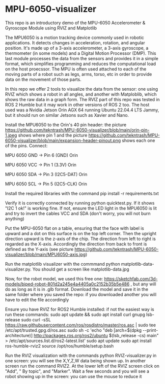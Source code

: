# MPU-6050-visualizer
This repo is an introductory demo of the MPU-6050 Accelerometer &amp; Gyroscope Module using RVIZ and Matplotlib

The MPU6050 is a motion tracking device commonly used in robotic applications. It  detects changes in acceleration, rotation, and angular position. It's made up of a 3-axis accelerometer, a 3-axis gyroscope, a thermometer (in some models) and a Digital Motion Processor (DMP). This last module processes the data from the sensors and provides it in a simple format, which simplifies programming and reduces the computational load on the host proecssor. The MPU is often used attached to each of the moving parts of a robot such as legs, arms, torso, etc in order to provide data on the movement of those parts.

In this repo we offer 2 tools to visualize the data from the sensor: one using RVIZ which shows a robot in all angles, and another with Matploblib, which shows the raw data in a graph form. The RVIZ part of this repo was tested in ROS 2 Humble but it may work in other versions of ROS 2 too. The host used was a Nvidia Jetson Orin AGX 64 running Ubuntu 22.04.4 LTS Jammy, but it should run on similar Jetsons such as Xavier and Nano.

Install the MPU6050 to the Orin's 40 pin header: the picture https://github.com/tekntrash/MPU-6050-visualizer/blob/main/orin-pin-1.jpeg shows where pin 1 and the picture https://github.com/tekntrash/MPU-6050-visualizer/blob/main/expansion-header-pinout.png shows each one of the pins. Connect:

MPU 6050 GND -> Pin 6 (GND) Orin

MPU 6050 VCC -> Pin 1 (3.3V) Orin

MPU 6050 SDA -> Pin 3 (I2C5-DAT) Orin

MPU 6050 SCL -> Pin 5 (I2C5-CLK) Orin

Install the required libraries with the command pip install -r requirements.txt

Verify it is correctly connected by running python quicktest.py. If it shows "I2C 1 ok!" is working fine. If not, ensure the LED light in the MPU6050 is lit and try to invert the cables VCC and SDA (don't worry, you will not burn anything)

Put the MPU-6050 flat on a table, ensuring that the face with label is upward and a dot on this surface is on the top left corner. Then the upright direction upward is the z-axis of the chip. The direction from left to right is regarded as the X-axis. Accordingly the direction from back to front is defined as the Y-axis (see picture https://github.com/tekntrash/MPU-6050-visualizer/blob/main/MPU6050-axis.jpg)

Run the matplotlib visualizer with the commmand python matplotlib-data-visualizer.py. You should get a screen like matplotlib-data.jpg

Now, for the robot model, we used this free one: https://sketchfab.com/3d-models/biped-robot-801d2a245e4a4405a0c2152b35b5e486 , but any will do as long as it is in .glb format. Download the model and save it in the same folder where you saved the repo: if you downloaded another you will have to edit the file accordingly

Ensure you have RVIZ for ROS2 Humble installed: if not the easiest way is run these commands:
sudo apt update && sudo apt install curl gnupg lsb-release
sudo curl -sSL https://raw.githubusercontent.com/ros/rosdistro/master/ros.asc | sudo tee /etc/apt/trusted.gpg.d/ros.asc
sudo sh -c 'echo "deb [arch=$(dpkg --print-architecture)] http://packages.ros.org/ros2/ubuntu $(lsb_release -cs) main" > /etc/apt/sources.list.d/ros2-latest.list'
sudo apt update
sudo apt install ros-humble-rviz2
source /opt/ros/humble/setup.bash

Run the RVIZ visualization with the commands python RVIZ-visualizer.py in one screen: you will see the X,Y,Z,W data being shown up. In another screen run the command RVIZ2. At the lower left of the RVIZ screen click on "Add", " By topic", and "Marker". Wait a few seconds and you will see a robot showing up in the screen: you can use the mouse to reduce it
